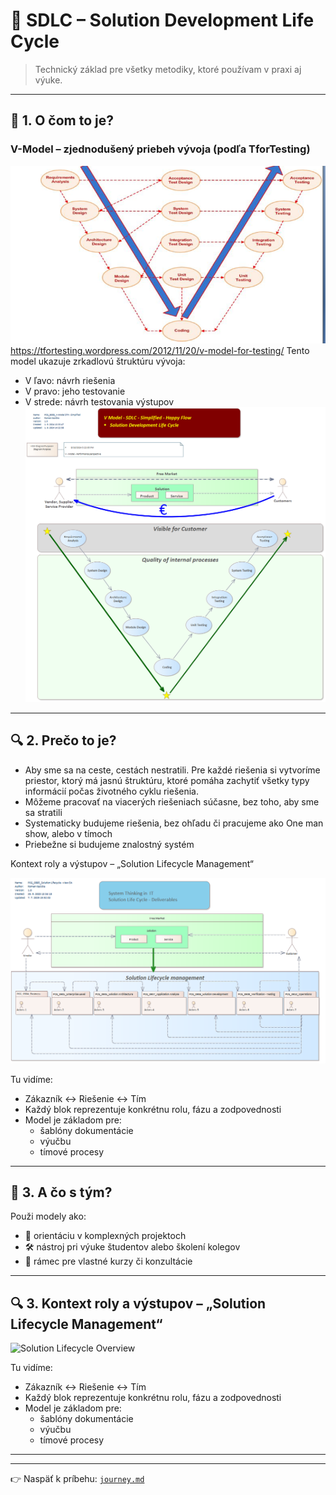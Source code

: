 # 🧩 SDLC – Solution Development Life Cycle

> Technický základ pre všetky metodiky, ktoré používam v praxi aj výuke.

---

## 📌 1. O čom to je?
### V-Model – zjednodušený priebeh vývoja (podľa TforTesting)

![V-Model – Happy Flow](assets/t4testing-v-model.png)
https://tfortesting.wordpress.com/2012/11/20/v-model-for-testing/
Tento model ukazuje zrkadlovú štruktúru vývoja:
- V ľavo: návrh riešenia
- V pravo: jeho testovanie
- V strede: návrh testovania výstupov 
![V-Model – SDLC perspektíva](assets/sdlc-v-model-simple.png)

---

## 🔍 2. Prečo to je?

* Aby sme sa na ceste, cestách nestratili. Pre každé riešenia si vytvoríme priestor, ktorý má jasnú štruktúru, ktoré pomáha zachytiť všetky typy informácií počas životného cyklu riešenia.
* Môžeme pracovať na viacerých riešeniach súčasne, bez toho, aby sme sa stratili
* Systematicky budujeme riešenia, bez ohľadu či pracujeme ako One man show, alebo v tímoch
* Priebežne si budujeme znalostný systém
  
 
Kontext roly a výstupov – „Solution Lifecycle Management“

![Solution Lifecycle Overview](assets/SDLC-7-phases.png)

Tu vidíme:
- Zákazník ↔ Riešenie ↔ Tím
- Každý blok reprezentuje konkrétnu rolu, fázu a zodpovednosti
- Model je základom pre:
  - šablóny dokumentácie
  - výučbu
  - tímové procesy

---

## 🧠 3. A čo s tým?

Použi modely ako:
- 🧭 orientáciu v komplexných projektoch
- 🛠️ nástroj pri výuke študentov alebo školení kolegov
- 📐 rámec pre vlastné kurzy či konzultácie

---
## 🔍 3. Kontext roly a výstupov – „Solution Lifecycle Management“

![Solution Lifecycle Overview](images/sdlc-context.png)

Tu vidíme:
- Zákazník ↔ Riešenie ↔ Tím
- Každý blok reprezentuje konkrétnu rolu, fázu a zodpovednosti
- Model je základom pre:
  - šablóny dokumentácie
  - výučbu
  - tímové procesy

---
---
👉 Naspäť k príbehu: [`journey.md`](journey.md)

